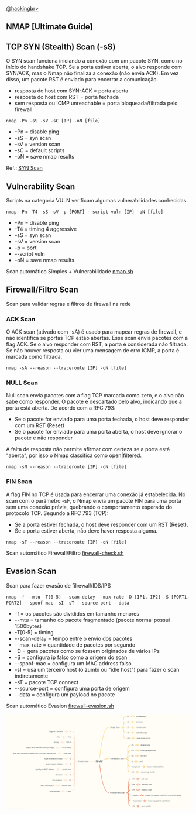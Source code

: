 <p align="left">
    <a href="https://github.com/carineconstantino/hackingbr">@hackingbr></a>
</p>

## NMAP [Ultimate Guide]

## TCP SYN (Stealth) Scan (-sS)
<p>O SYN scan funciona iniciando a conexão com um pacote SYN, como no início do handshake TCP. Se a porta estiver aberta, o alvo responde com SYN/ACK, mas o Nmap não finaliza a conexão (não envia ACK). Em vez disso, um pacote RST é enviado para encerrar a comunicação.</p>

* resposta do host com SYN-ACK = porta aberta
* resposta do host com RST = porta fechada
* sem resposta ou ICMP unreachable = porta bloqueada/filtrada pelo firewall

```
nmap -Pn -sS -sV -sC [IP] -oN [file]
```
* -Pn = disable ping
* -sS = syn scan
* -sV = version scan
* -sC = default scripts
* -oN = save nmap results

Ref.: [SYN Scan](https://nmap.org/book/synscan.html)

## Vulnerability Scan
<p>Scripts na categoria VULN verificam algumas vulnerabilidades conhecidas.</p>

```
nmap -Pn -T4 -sS -sV -p [PORT] --script vuln [IP] -oN [file]
```

* -Pn = disable ping
* -T4 = timing 4 aggressive
* -sS = syn scan
* -sV = version scan
* -p = port
* --script vuln
* -oN = save nmap results

Scan automático Simples + Vulnerabilidade [nmap.sh](https://github.com/carineconstantino/hacking_br/blob/main/NMAP-Ultimate-Guide/nmap.sh)

## Firewall/Filtro Scan
<p>Scan para validar regras e filtros de firewall na rede</p>

### ACK Scan 
<p>O ACK scan (ativado com -sA) é usado para mapear regras de firewall, e não identifica se portas TCP estão abertas. Esse scan envia pacotes com a flag ACK. Se o alvo responder com RST, a porta é considerada não filtrada. Se não houver resposta ou vier uma mensagem de erro ICMP, a porta é marcada como filtrada.</p> 

```
nmap -sA --reason --traceroute [IP] -oN [file]
```

### NULL Scan
<p>Null scan envia pacotes com a flag TCP marcada como zero, e o alvo não sabe como responder. O pacote é descartado pelo alvo, indicando que a porta está aberta. 
De acordo com a RFC 793:

* Se o pacote for enviado para uma porta fechada, o host deve responder com um RST (Reset)
* Se o pacote for enviado para uma porta aberta, o host deve ignorar o pacote e não responder

A falta de resposta não permite afirmar com certeza se a porta está "aberta", por isso o Nmap classifica como open|filtered.</p> 

```
nmap -sN --reason --traceroute [IP] -oN [file]
```

### FIN Scan
<p>A flag FIN no TCP é usada para encerrar uma conexão já estabelecida. No scan com o parâmetro -sF, o Nmap envia um pacote FIN para uma porta sem uma conexão prévia,  quebrando o comportamento esperado do protocolo TCP.
Segundo a RFC 793 (TCP):

* Se a porta estiver fechada, o host deve responder com um RST (Reset).
* Se a porta estiver aberta, não deve haver resposta alguma.</p>

```
nmap -sF --reason --traceroute [IP] -oN [file]
```

Scan automático Firewall/Filtro [firewall-check.sh](https://github.com/carineconstantino/hacking_br/blob/main/NMAP-Ultimate-Guide/firewall-check.sh)

## Evasion Scan
<p>Scan para fazer evasão de filrewall/IDS/IPS</p>

```
nmap -f --mtu -T[0-5] --scan-delay --max-rate -D [IP1, IP2] -S [PORT1, PORT2] --spoof-mac -sI -sT --source-port --data
```

* -f = os pacotes são divididos em tamanho menores
* --mtu = tamanho do pacote fragmentado (pacote normal possui 1500bytes)
* -T[0-5] = timing
* --scan-delay = tempo entre o envio dos pacotes
* --max-rate = quantidade de pacotes por segundo
* -D = gera pacotes como se fossem originados de vários IPs
* -S = configura ip falso como a origem do scan
* --spoof-mac = configura um MAC address falso
* -sI =  usa um terceiro host (o zumbi ou "idle host") para fazer o scan indiretamente
* -sT = pacote TCP connect
* --source-port = configura uma porta de origem 
* --data = configura um payload no pacote

Scan automático Evasion [firewall-evasion.sh](https://github.com/carineconstantino/hacking_br/blob/main/NMAP-Ultimate-Guide/firewall-evasion.sh)

<p align="left">
    <img src="nmap-mind-map.png"><p></p>
</p>

#

